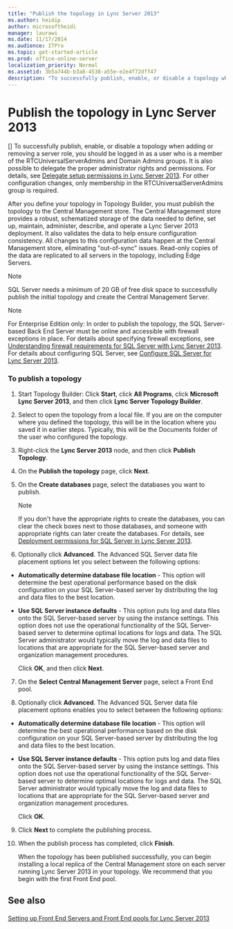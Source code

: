 ```yaml
---
title: "Publish the topology in Lync Server 2013"
ms.author: heidip
author: microsoftheidi
manager: laurawi
ms.date: 11/17/2014
ms.audience: ITPro
ms.topic: get-started-article
ms.prod: office-online-server
localization_priority: Normal
ms.assetid: 3b5a744b-b3a8-4538-a55e-e2e4f72dff47
description: "To successfully publish, enable, or disable a topology when adding or removing a server role, you should be logged in as a user who is a member of the RTCUniversalServerAdmins and Domain Admins groups. It is also possible to delegate the proper administrator rights and permissions. For details, see Delegate setup permissions in Lync Server 2013. For other configuration changes, only membership in the RTCUniversalServerAdmins group is required."
---
```


# Publish the topology in Lync Server 2013
[]
To successfully publish, enable, or disable a topology when adding or removing a server role, you should be logged in as a user who is a member of the RTCUniversalServerAdmins and Domain Admins groups. It is also possible to delegate the proper administrator rights and permissions. For details, see [Delegate setup permissions in Lync Server 2013](delegate-setup-permissions.md). For other configuration changes, only membership in the RTCUniversalServerAdmins group is required.
  
After you define your topology in Topology Builder, you must publish the topology to the Central Management store. The Central Management store provides a robust, schematized storage of the data needed to define, set up, maintain, administer, describe, and operate a Lync Server 2013 deployment. It also validates the data to help ensure configuration consistency. All changes to this configuration data happen at the Central Management store, eliminating "out-of-sync" issues. Read-only copies of the data are replicated to all servers in the topology, including Edge Servers.
  
> [!NOTE]
> SQL Server needs a minimum of 20 GB of free disk space to successfully publish the initial topology and create the Central Management Server. 
  
> [!NOTE]
> For Enterprise Edition only: In order to publish the topology, the SQL Server-based Back End Server must be online and accessible with firewall exceptions in place. For details about specifying firewall exceptions, see [Understanding firewall requirements for SQL Server with Lync Server 2013](understanding-firewall-requirements-for-sql-server.md). For details about configuring SQL Server, see [Configure SQL Server for Lync Server 2013](configure-sql-server-for-lync-server-2013.md). 
  
### To publish a topology

1. Start Topology Builder: Click **Start**, click **All Programs**, click **Microsoft Lync Server 2013**, and then click **Lync Server Topology Builder**.
    
2. Select to open the topology from a local file. If you are on the computer where you defined the topology, this will be in the location where you saved it in earlier steps. Typically, this will be the Documents folder of the user who configured the topology.
    
3. Right-click the **Lync Server 2013** node, and then click **Publish Topology**.
    
4. On the **Publish the topology** page, click **Next**.
    
5. On the **Create databases** page, select the databases you want to publish. 
    
    > [!NOTE]
    > If you don't have the appropriate rights to create the databases, you can clear the check boxes next to those databases, and someone with appropriate rights can later create the databases. For details, see [Deployment permissions for SQL Server in Lync Server 2013](deployment-permissions-for-sql-server.md). 
  
6. Optionally click **Advanced**. The Advanced SQL Server data file placement options let you select between the following options: 
    
  - **Automatically determine database file location** - This option will determine the best operational performance based on the disk configuration on your SQL Server-based server by distributing the log and data files to the best location. 
    
  - **Use SQL Server instance defaults** - This option puts log and data files onto the SQL Server-based server by using the instance settings. This option does not use the operational functionality of the SQL Server-based server to determine optimal locations for logs and data. The SQL Server administrator would typically move the log and data files to locations that are appropriate for the SQL Server-based server and organization management procedures. 
    
    Click **OK**, and then click **Next**. 
    
7. On the **Select Central Management Server** page, select a Front End pool. 
    
8. Optionally click **Advanced**. The Advanced SQL Server data file placement options enables you to select between the following options: 
    
  - **Automatically determine database file location** - This option will determine the best operational performance based on the disk configuration on your SQL Server-based server by distributing the log and data files to the best location. 
    
  - **Use SQL Server instance defaults** - This option puts log and data files onto the SQL Server-based server by using the instance settings. This option does not use the operational functionality of the SQL Server-based server to determine optimal locations for logs and data. The SQL Server administrator would typically move the log and data files to locations that are appropriate for the SQL Server-based server and organization management procedures. 
    
    Click **OK**.
    
9. Click **Next** to complete the publishing process. 
    
10. When the publish process has completed, click **Finish**. 
    
    When the topology has been published successfully, you can begin installing a local replica of the Central Management store on each server running Lync Server 2013 in your topology. We recommend that you begin with the first Front End pool. 
    
## See also

#### 

[Setting up Front End Servers and Front End pools for Lync Server 2013](setting-up-front-end-servers-and-front-end-pools.md)

